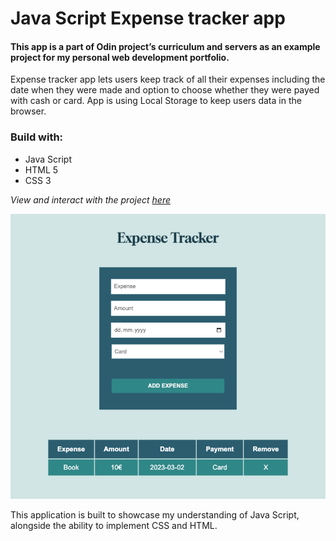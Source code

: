
# Java Script Expense tracker app

#### This app is a part of Odin project’s curriculum and servers as an example project for my personal web development portfolio. 

Expense tracker app lets users keep track of all their expenses including the date when they were made and option to choose whether they were payed with cash or card. App is using Local Storage to keep users data in the browser. 

### Build with:

- Java Script
- HTML 5
- CSS 3

*View and interact with the project [here](https://maarbay.github.io/expense-tracker-app)*

![Image](expenseTrack.png)




This application is built to showcase my understanding of Java Script, alongside the ability to implement CSS and HTML. 
